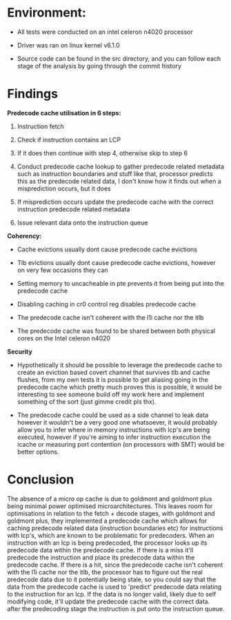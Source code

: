 # Environment:

- All tests were conducted on an intel celeron n4020 processor

- Driver was ran on linux kernel v6.1.0

- Source code can be found in the src directory, and you can follow
  each stage of the analysis by going through the commit history

# Findings

**Predecode cache utilisation in 6 steps:**

  1. Instruction fetch

  2. Check if instruction contains an LCP

  3. If it does then continue with step 4, otherwise skip to step 6

  4. Conduct predecode cache lookup to gather predecode related metadata such as 
     instruction boundaries and stuff like that, processor predicts this as the predecode 
     related data, I don't know how it finds out when a misprediction occurs, but it does

  5. If misprediction occurs update the predecode cache with the correct instruction 
     predecode related metadata

  6. Issue relevant data onto the instruction queue

**Coherency:**

- Cache evictions usually dont cause predecode cache evictions

- Tlb evictions usually dont cause predecode cache evictions, however on very few occasions they can

- Setting memory to uncacheable in pte prevents it from being put into the predecode cache

- Disabling caching in cr0 control reg disables predecode cache

- The predecode cache isn't coherent with the l1i cache nor the itlb

- The predecode cache was found to be shared between both physical cores on 
  the Intel celeron n4020

**Security**

- Hypothetically it should be possible to leverage the predecode cache to create an eviction based covert 
  channel that survives tlb and cache flushes, from my own tests it is possible to get aliasing going in the 
  predecode cache which pretty much proves this is possible, it would be interesting to see someone build off my 
  work here and implement something of the sort (just gimme credit pls thx).

- The predecode cache could be used as a side channel to leak data however it wouldn't be a very good one 
  whatsoever, it would probably allow you to infer where in memory instructions with lcp's are being executed, 
  however if you're aiming to infer instruction execution the icache or measuring port contention 
  (on processors with SMT) would be better options.

# Conclusion

The absence of a micro op cache is due to goldmont and goldmont plus being minimal power optimised 
microarchitectures. This leaves room for optimisations in relation to the fetch + decode stages, with goldmont 
and goldmont plus, they implemented a predecode cache which allows for caching predecode related data
(instruction boundaries etc) for instructions with lcp's, which are known to be problematic for predecoders. When 
an instruction with an lcp is being predecoded, the processor looks up its predecode data within the predecode cache.
If there is a miss it'll predecode the instruction and place its predecode data within the predecode cache. 
If there is a hit, since the predecode cache isn't coherent with the l1i cache nor the itlb, the processor has 
to figure out the real predecode data due to it potentially being stale, so you could say that the data from the 
predecode cache is used to 'predict' predecode data relating to the instruction for an lcp. If the data is no 
longer valid, likely due to self modifying code, it'll update the predecode cache with the correct data. after 
the predecoding stage the instruction is put onto the instruction queue.